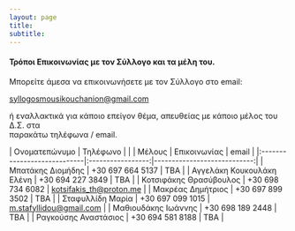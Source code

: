 ```yaml
---
layout: page
title: 
subtitle: 
---
```


#### Τρόποι Επικοινωνίας με τον Σύλλογο και τα μέλη του.

Μπορείτε άμεσα να επικοινωνήσετε με τον Σύλλογο στο email:

<syllogosmousikouchanion@gmail.com>

ή εναλλακτικά για κάποιο επείγον θέμα, απευθείας με κάποιο μέλος του Δ.Σ. στα  
παρακάτω τηλέφωνα / email.  


| Ονοματεπώνυμο               | Τηλέφωνο          |                             |
|  Μέλους                     | Επικοινωνίας      |        email                |
|:----------------------------|:-----------------:|----------------------------:|
| Μπατάκης Διομήδης           | +30 697 664 5137  | ΤΒΑ                         |
| Αγγελάκη Κουκουλάκη Ελένη   | +30 694 227 3849  | ΤΒΑ                         |
| Κοτσιφάκης Θρασύβουλος      | +30 698 734 6082  | <kotsifakis_th@proton.me>    |
| Μακρέας Δημήτριος           | +30 697 899 3502  | ΤΒΑ                         |
| Σταφυλλίδη Μαρία            | +30 697 099 1015  | <m.stafyllidou@gmail.com>   |
| Μαθιουδάκης Ιωάννης         | +30 698 189 2448  | ΤΒΑ                         |
| Ραγκούσης Αναστάσιος        | +30 694 581 8188  | ΤΒΑ                         | 


